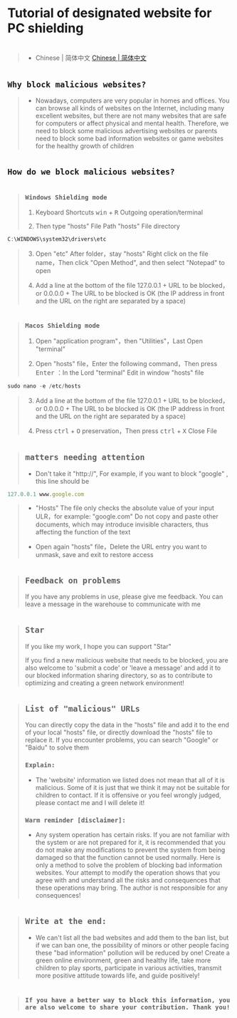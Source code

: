 # Tutorial of designated website for PC shielding
#
>  * Chinese | 简体中文 [Chinese | 简体中文](https://github.com/autubuser/shield/blob/main/README.cn.md)
#

## `Why block malicious websites?`
>  * Nowadays, computers are very popular in homes and offices. You can browse all kinds of websites on the Internet, including many excellent websites, but there are not many websites that are safe for computers or affect physical and mental health. Therefore, we need to block some malicious advertising websites or parents need to block some bad information websites or game websites for the healthy growth of children

#
## `How do we block malicious websites?`
#
>  ###  `Windows Shielding mode`
> 1. Keyboard Shortcuts <kbd>win</kbd> + <kbd>R</kbd> Outgoing operation/terminal
> 
> 2. Then type "hosts" File Path "hosts" File directory
```javascript
C:\WINDOWS\system32\drivers\etc
```
> 3. Open "etc" After folder，stay "hosts" Right click on the file name，Then click "Open Method", and then select "Notepad" to open
> 
> 4. Add a line at the bottom of the file 127.0.0.1 + URL to be blocked，or 0.0.0.0 + The URL to be blocked is OK (the IP address in front and the URL on the right are separated by a space)

#
>  ###  `Macos Shielding mode`
> 1. Open  "application program"，then "Utilities"，Last Open "terminal"
> 
> 2. Open "hosts" file，Enter the following command，Then press <kbd>Enter</kbd> ：In the Lord "terminal" Edit in window "hosts" file
```javascript
sudo nano -e /etc/hosts
```
> 3. Add a line at the bottom of the file 127.0.0.1 + URL to be blocked，or 0.0.0.0 + The URL to be blocked is OK (the IP address in front and the URL on the right are separated by a space)
> 
> 4. Press <kbd>ctrl</kbd> + <kbd>O</kbd> preservation，Then press <kbd>ctrl</kbd> + <kbd>X</kbd> Close File
#
> ## `matters needing attention`
> * Don't take it "http://", For example, if you want to block "google" , this line should be
```javascript
127.0.0.1 www.google.com
```
> * "Hosts" The file only checks the absolute value of your input ULR，for example: "google.com" Do not copy and paste other documents, which may introduce invisible characters, thus affecting the function of the text
> 
> * Open again "hosts" file，Delete the URL entry you want to unmask, save and exit to restore access
#
> ## `Feedback on problems`
> If you have any problems in use, please give me feedback. You can leave a message in the warehouse to communicate with me
#
> ## `Star`
> If you like my work, I hope you can support "Star"
> 
> If you find a new malicious website that needs to be blocked, you are also welcome to 'submit a code' or 'leave a message' and add it to our blocked information sharing directory, so as to contribute to optimizing and creating a green network environment!

#
> ## ```List of "malicious" URLs```
> You can directly copy the data in the "hosts" file and add it to the end of your local "hosts" file, or directly download the "hosts" file to replace it. If you encounter problems, you can search "Google" or "Baidu" to solve them
>
> ### `Explain:`
> * The 'website' information we listed does not mean that all of it is malicious. Some of it is just that we think it may not be suitable for children to contact. If it is offensive or you feel wrongly judged, please contact me and I will delete it!
>
> ### `Warm reminder [disclaimer]:`
> * Any system operation has certain risks. If you are not familiar with the system or are not prepared for it, it is recommended that you do not make any modifications to prevent the system from being damaged so that the function cannot be used normally. Here is only a method to solve the problem of blocking bad information websites. Your attempt to modify the operation shows that you agree with and understand all the risks and consequences that these operations may bring. The author is not responsible for any consequences!
#
> ## `Write at the end:`
> * We can't list all the bad websites and add them to the ban list, but if we can ban one, the possibility of minors or other people facing these "bad information" pollution will be reduced by one! Create a green online environment, green and healthy life, take more children to play sports, participate in various activities, transmit more positive attitude towards life, and guide positively!
#
> ### `If you have a better way to block this information, you are also welcome to share your contribution. Thank you!`
#
